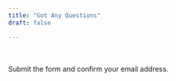 ```yaml
---
title: "Got Any Questions"
draft: false

---
```

<br><br>
Submit the form and confirm your email address.
